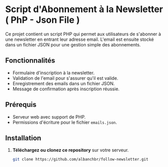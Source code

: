 # Script d'Abonnement à la Newsletter ( PhP - Json File ) 

Ce projet contient un script PHP qui permet aux utilisateurs de s'abonner à une newsletter en entrant leur adresse email. L'email est ensuite stocké dans un fichier JSON pour une gestion simple des abonnements.

## Fonctionnalités

- Formulaire d'inscription à la newsletter.
- Validation de l'email pour s'assurer qu'il est valide.
- Enregistrement des emails dans un fichier JSON.
- Message de confirmation après inscription réussie.

## Prérequis

- Serveur web avec support de PHP.
- Permissions d'écriture pour le fichier `emails.json`.

## Installation

1. **Téléchargez ou clonez ce repository** sur votre serveur.
   
   ```bash
   git clone https://github.com/albanchbr/follow-newsletter.git
